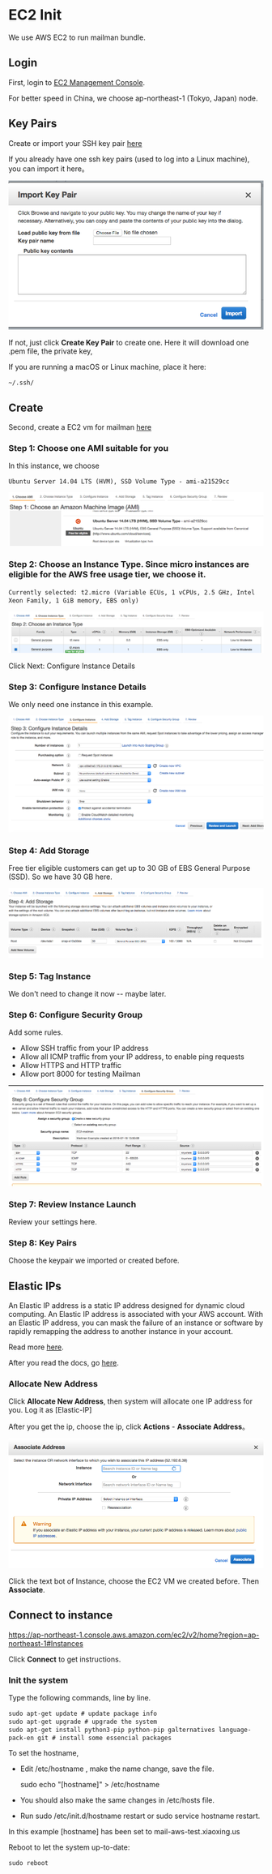 # EC2 Init

We use AWS EC2 to run mailman bundle.

## Login 

First, login to [EC2 Management Console](https://ap-northeast-1.console.aws.amazon.com/ec2/v2/home?region=ap-northeast-1#).

For better speed in China, we choose ap-northeast-1 (Tokyo, Japan) node.

## Key Pairs

Create or import your SSH key pair [here](https://ap-northeast-1.console.aws.amazon.com/ec2/v2/home?region=ap-northeast-1#KeyPairs:sort=keyName)

If you already have one ssh key pairs (used to log into a Linux machine), you can import it here。

![](img/00-00-01.png)

If not, just click **Create Key Pair** to create one. Here it will download one .pem file, the private key,

If you are running a macOS or Linux machine, place it here:

    ~/.ssh/

## Create

Second, create a EC2 vm for mailman [here](https://ap-northeast-1.console.aws.amazon.com/ec2/v2/home?region=ap-northeast-1#LaunchInstanceWizard:)

### Step 1: Choose one AMI suitable for you

In this instance, we choose
    
    Ubuntu Server 14.04 LTS (HVM), SSD Volume Type - ami-a21529cc

![](img/00-01.png)

### Step 2: Choose an Instance Type. Since micro instances are eligible for the AWS free usage tier, we choose it.

    Currently selected: t2.micro (Variable ECUs, 1 vCPUs, 2.5 GHz, Intel Xeon Family, 1 GiB memory, EBS only)

![](img/00-02.png)

Click Next: Configure Instance Details

### Step 3: Configure Instance Details

We only need one instance in this example.

![](img/00-03.png)

### Step 4: Add Storage

Free tier eligible customers can get up to 30 GB of EBS General Purpose (SSD). So we have 30 GB here.

![](img/00-04.png)

### Step 5: Tag Instance

We don't need to change it now -- maybe later.


### Step 6: Configure Security Group

Add some rules.
- Allow SSH traffic from your IP address
- Allow all ICMP traffic from your IP address, to enable ping requests
- Allow HTTPS and HTTP traffic
- Allow port 8000 for testing Mailman

![](img/00-06.png)

### Step 7: Review Instance Launch

Review your settings here.

### Step 8: Key Pairs

Choose the keypair we imported or created before.

## Elastic IPs

An Elastic IP address is a static IP address designed for dynamic cloud computing. An Elastic IP address is associated with your AWS account. With an Elastic IP address, you can mask the failure of an instance or software by rapidly remapping the address to another instance in your account.

Read more [here](http://docs.aws.amazon.com/AWSEC2/latest/UserGuide/elastic-ip-addresses-eip.html).

After you read the docs, go [here](https://ap-northeast-1.console.aws.amazon.com/ec2/v2/home?region=ap-northeast-1#Addresses:sort=publicIp).

### Allocate New Address

Click **Allocate New Address**, then system will allocate one IP address for you. Log it as [Elastic-IP]

After you get the ip, choose the ip, click **Actions** - **Associate Address**。

![](img/00-07.png)

Click the text bot of Instance, choose the EC2 VM we created before. Then **Associate**.

## Connect to instance

https://ap-northeast-1.console.aws.amazon.com/ec2/v2/home?region=ap-northeast-1#Instances

Click **Connect** to get instructions.

### Init the system

Type the following commands, line by line.

    sudo apt-get update # update package info
    sudo apt-get upgrade # upgrade the system
    sudo apt-get install python3-pip python-pip galternatives language-pack-en git # install some essencial packages

To set the hostname, 
- Edit /etc/hostname , make the name change, save the file.
    
    sudo echo "[hostname]" > /etc/hostname

- You should also make the same changes in /etc/hosts file.
- Run sudo /etc/init.d/hostname restart or sudo service hostname restart.

In this example [hostname] has been set to mail-aws-test.xiaoxing.us

Reboot to let the system up-to-date:

    sudo reboot
    
